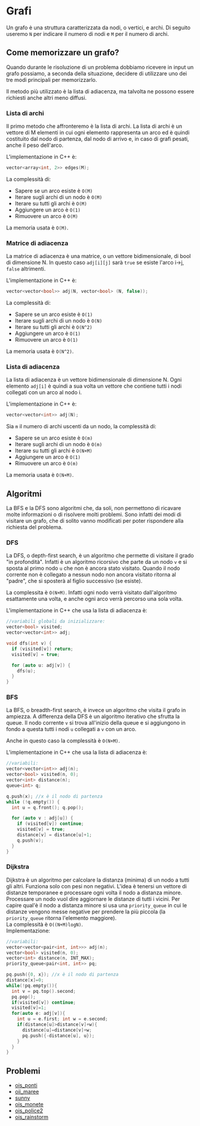 # Grafi
Un grafo è una struttura caratterizzata da nodi, o vertici, e archi. Di seguito useremo ```N``` per indicare il numero di nodi e ```M``` per il numero di archi.

## Come memorizzare un grafo?
Quando durante le risoluzione di un problema dobbiamo ricevere in input un grafo possiamo, a seconda della situazione, decidere di utilizzare uno dei tre modi principali per memorizzarlo.

Il metodo più utilizzato è la lista di adiacenza, ma talvolta ne possono essere richiesti anche altri meno diffusi.

### Lista di archi
Il primo metodo che affronteremo è la lista di archi. La lista di archi è un vettore di M elementi in cui ogni elemento rappresenta un arco ed è quindi costituito dal nodo di partenza, dal nodo di arrivo e, in caso di grafi pesati, anche il peso dell'arco.

L'implementazione in C++ è:
```cpp
vector<array<int, 2>> edges(M);
```

La complessità di:
 - Sapere se un arco esiste è ```O(M)```
 - Iterare sugli archi di un nodo è ```O(M)```
 - Iterare su tutti gli archi è ```O(M)```
 - Aggiungere un arco è ```O(1)```
 - Rimuovere un arco è ```O(M)```

La memoria usata è ```O(M)```.

### Matrice di adiacenza
La matrice di adiacenza è una matrice, o un vettore bidimensionale, di bool di dimensione N. In questo caso ```adj[i][j]``` sarà ```true``` se esiste l'arco i->j, ```false``` altrimenti.

L'implementazione in C++ è:
```cpp
vector<vector<bool>> adj(N, vector<bool> (N, false));
```

La complessità di:
 - Sapere se un arco esiste è ```O(1)```
 - Iterare sugli archi di un nodo è ```O(N)```
 - Iterare su tutti gli archi è ```O(N^2)```
 - Aggiungere un arco è ```O(1)```
 - Rimuovere un arco è ```O(1)```

La memoria usata è ```O(N^2)```.

### Lista di adiacenza
La lista di adiacenza è un vettore bidimensionale di dimensione N. Ogni elemento  ```adj[i]``` è quindi a sua volta un vettore che contiene tutti i nodi collegati con un arco al nodo i.

L'implementazione in C++ è:
```cpp
vector<vector<int>> adj(N);
```

Sia ```m``` il numero di archi uscenti da un nodo, la complessità di:
 - Sapere se un arco esiste è ```O(m)```
 - Iterare sugli archi di un nodo è ```O(m)```
 - Iterare su tutti gli archi è ```O(N+M)```
 - Aggiungere un arco è ```O(1)```
 - Rimuovere un arco è ```O(m)```

La memoria usata è ```O(N+M)```.

## Algoritmi
La BFS e la DFS sono algoritmi che, da soli, non permettono di ricavare molte informazioni o di risolvere molti problemi. Sono infatti dei modi di visitare un grafo, che di solito vanno modificati per poter rispondere alla richiesta del problema.

### DFS
La DFS, o depth-first search, è un algoritmo che permette di visitare il grado "in profondità". Infatti è un algoritmo ricorsivo che parte da un nodo ```v``` e si sposta al primo nodo ```u``` che non è ancora stato visitato. Quando il nodo corrente non è collegato a nessun nodo non ancora visitato ritorna al "padre", che si sposterà al figlio successivo (se esiste).

La complessita è ```O(N+M)```. Infatti ogni nodo verrà visitato dall'algoritmo esattamente una volta, e anche ogni arco verrà percorso una sola volta.

L'implementazione in C++ che usa la lista di adiacenza è:
```cpp
//variabili globali da inizializzare:
vector<bool> visited; 
vector<vector<int>> adj;

void dfs(int v) {
  if (visited[v]) return;
  visited[v] = true;

  for (auto u: adj[v]) {
    dfs(u);
  }
}
```

### BFS
La BFS, o breadth-first search, è invece un algoritmo che visita il grafo in ampiezza. A differenza della DFS è un algoritmo iterativo che sfrutta la queue. Il nodo corrente ```v``` si trova all'inizio della queue e si aggiungono in fondo a questa tutti i nodi ```u``` collegati a ```v``` con un arco.

Anche in questo caso la complessità è ```O(N+M)```.

L'implementazione in C++ che usa la lista di adiacenza è:
```cpp
//variabili:
vector<vector<int>> adj(n);
vector<bool> visited(n, 0);
vector<int> distance(n);
queue<int> q;

q.push(x); //x è il nodo di partenza
while (!q.empty()) {
  int u = q.front(); q.pop();

  for (auto v : adj[u]) {
    if (visited[v]) continue;
    visited[v] = true;
    distance[v] = distance[u]+1;
    q.push(v);
  }
}
```

### Dijkstra
Dijkstra è un algoritmo per calcolare la distanza (minima) di un nodo a tutti gli altri. Funziona solo con pesi non negativi. L'idea è tenersi un vettore di distanze temporanee e processare ogni volta il nodo a distanza minore. Processare un nodo vuol dire aggiornare le distanze di tutti i vicini. Per capire qual'è il nodo a distanza minore si usa una ```priority_queue``` in cui le distanze vengono messe negative per prendere la più piccola (la ```priority_queue``` ritorna l'elemento maggiore).   
La complessità è ```O((N+M)logN)```.   
Implementazione:
```cpp
//variabili:
vector<vector<pair<int, int>>> adj(n);
vector<bool> visited(n, 0);
vector<int> distance(n, INT_MAX);
priority_queue<pair<int, int>> pq;

pq.push({0, x}); //x è il nodo di partenza
distance[x]=0;
while(!pq.empty()){
  int v = pq.top().second;
  pq.pop();
  if(visited[v]) continue;
  visited[v]=1;
  for(auto e: adj[v]){
    int u = e.first; int w = e.second;
    if(distance[u]>distance[v]+w){
      distance[u]=distance[v]+w;
      pq.push({-distance[u], u});
    }
  }
}

```

## Problemi
- [ois_ponti](../problemi/ois_ponti.md)
- [oii_maree](../problemi/oii_maree.md)
- [sunny](https://training.olinfo.it/task/sunny)
- [ois_monete](https://training.olinfo.it/task/ois_monete)
- [ois_police2](https://training.olinfo.it/task/ois_patrol2)
- [ois_rainstorm](https://training.olinfo.it/task/ois_rainstorm)